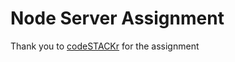 # Node Server Assignment
Thank you to [codeSTACKr](https://www.youtube.com/watch?v=2LUdnb-mls0) for the assignment